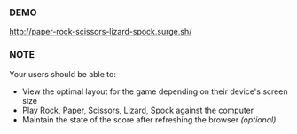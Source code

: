 ### DEMO
http://paper-rock-scissors-lizard-spock.surge.sh/

### NOTE
Your users should be able to:

-   View the optimal layout for the game depending on their device's screen size
-   Play Rock, Paper, Scissors, Lizard, Spock against the computer
-   Maintain the state of the score after refreshing the browser _(optional)_
